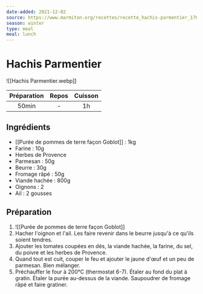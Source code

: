 ```yaml
---
date-added: 2021-12-02
source: https://www.marmiton.org/recettes/recette_hachis-parmentier_17639.aspx
season: winter
type: meal
meal: lunch
---
```


# Hachis Parmentier

![[Hachis Parmentier.webp]]

| Préparation | Repos | Cuisson |
|:-----------:|:-----:|:-------:|
|    50min    |   -   |   1h    |

## Ingrédients

- [[Purée de pommes de terre façon Goblot]] : 1kg
- Farine : 10g
- Herbes de Provence
- Parmesan : 50g
- Beurre : 30g
- Fromage râpé : 50g
- Viande hachée : 800g
- Oignons : 2
- Ail : 2 gousses

## Préparation

1. ![[Purée de pommes de terre façon Goblot]]
2. Hacher l'oignon et l'ail. Les faire revenir dans le beurre jusqu'à ce qu'ils soient tendres.
3. Ajouter les tomates coupées en dés, la viande hachée, la farine, du sel, du poivre et les herbes de Provence.
4. Quand tout est cuit, couper le feu et ajouter le jaune d'œuf et un peu de parmesan. Bien mélanger.
5. Préchauffer le four à 200°C (thermostat 6-7). Étaler au fond du plat à gratin. Étaler la purée au-dessus de la viande. Saupoudrer de fromage râpé et faire gratiner.
